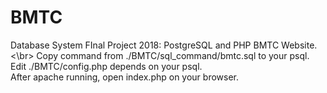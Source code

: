 # BMTC
Database System FInal Project 2018: PostgreSQL and PHP BMTC Website.
<\br>
Copy command from ./BMTC/sql_command/bmtc.sql to your psql. </br>
Edit ./BMTC/config.php depends on your psql.</br>
After apache running, open index.php on your browser.
